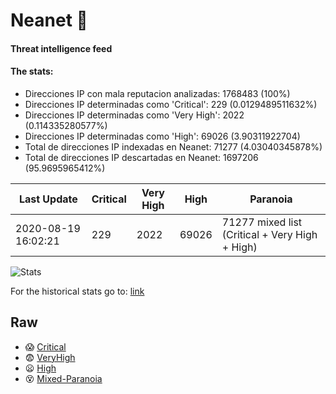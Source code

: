 # Neanet :hocho:
#### Threat intelligence feed
#### The stats:

- Direcciones IP con mala reputacion analizadas: 1768483 (100%)
- Direcciones IP determinadas como 'Critical':  229 (0.0129489511632%)
- Direcciones IP determinadas como 'Very High':  2022 (0.114335280577%)
- Direcciones IP determinadas como 'High':  69026 (3.90311922704)
- Total de direcciones IP indexadas en Neanet:  71277 (4.03040345878%)
- Total de direcciones IP descartadas en Neanet:  1697206 (95.9695965412%)

| Last Update | Critical | Very High | High | Paranoia |
| --- | --- | --- | --- | --- |
| 2020-08-19 16:02:21 | 229 | 2022 | 69026 | 71277 mixed list (Critical + Very High + High)|

![Stats](https://docs.google.com/spreadsheets/d/e/2PACX-1vSnaNMIXVabIpDJjufMlzH7poXnshF3mgd8Is1g9ytUEzVsP5my4Trn8f-xkoLLQ38xpL3HtmUexLo6/pubchart?oid=501124687&format=image)

For the historical stats go to: [link](/stats.csv)
## Raw
- :scream: [Critical](https://raw.githubusercontent.com/JavaGarcia/Neanet/master/blacklists/neanet_critical.txt)
- :fearful: [VeryHigh](https://raw.githubusercontent.com/JavaGarcia/Neanet/master/blacklists/neanet_veryHigh.txtt)
- :frowning: [High](https://raw.githubusercontent.com/JavaGarcia/Neanet/master/blacklists/neanet_high.txt)
- :dizzy_face: [Mixed-Paranoia](https://raw.githubusercontent.com/JavaGarcia/Neanet/master/blacklists/neanet_all.txt)










































































































































































































































































































